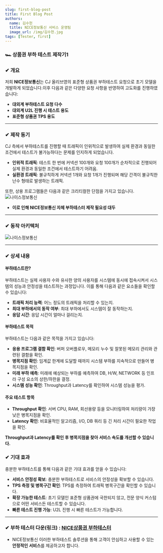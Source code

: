 ```yaml
---
slug: first-blog-post
title: First Blog Post
authors:
  name: 김수헌
  title: NICE정보통신 서비스 운영팀
  image_url: /img/김수헌.jpg
tags: [Tester, first]
---
```


### 🏎 상품권 부하 테스트 제작기1

### ✔ 개요

저희 **NICE정보통신**는 CJ 올리브영의 표준형 상품권 부하테스트 요청으로 초기 모델을 개발하게 되었습니다.이후 다음과 같은 다양한 요청 사항을 반영하여 고도화를 진행하였습니다:

- **대외계 부하테스트 요청 다수**
- **대외계 U2L 진행 시 테스트 용도**
- **표준형 상품권 TPS 용도**
___
### ✔ 제작 동기

CJ 측에서 부하테스트를 진행할 때 트래픽이 인위적으로 발생하여 실제 환경과 동일한 조건에서 테스트가 불가능하다는 문제를 인지하게 되었습니다.

- **인위적 트래픽**: 테스트 한 번에 커넥션 100개와 요청 100개가 순차적으로 진행되어 실제 환경과 동일한 조건에서 테스트하기 어려움.
- **실환경 트래픽**: 불규칙하게 커넥션 1개와 요청 1개가 진행되며 해당 간격이 불규칙한 난수 형태로 발생하는 트래픽.

또한, 상용 프로그램들은 다음과 같은 크리티컬한 단점을 가지고 있습니다.
![나이스정보통신](/img/first_상용비교.png)

- **이로 인해 NICE정보통신 자체 부하테스터 제작 필요성 대두**

___
### ✔ 동작 아키텍처
![나이스정보통신](/img/first_동작.png)

___
### ✔ 상세 내용
#### 부하테스트란?

부하테스트는 실제 사용자 수와 유사한 양의 사용자를 시스템에 동시에 접속시켜서 시스템의 성능과 안정성을 테스트하는 과정입니다. 이를 통해 다음과 같은 요소들을 확인할 수 있습니다:

- **트래픽 처리 능력**: 어느 정도의 트래픽을 처리할 수 있는지.
- **최대 부하에서의 동작 여부**: 최대 부하에서도 시스템이 잘 동작하는지.
- **응답 시간**: 응답 시간이 얼마나 걸리는지.

#### 부하테스트 목적

부하테스트는 다음과 같은 목적을 가지고 있습니다:

- **응용 프로그램 결함 확인**: 버퍼 오버플로우, 메모리 누수 및 잘못된 메모리 관리와 관련된 결함을 확인.
- **병목지점 확인**: 임계값 한계에 도달할 때까지 시스템 부하를 지속적으로 만들어 병목지점을 확인.
- **미래 부하 예측**: 미래에 예상되는 부하를 예측하여 DB, H/W, NETWORK 등 인프라 구성 요소의 상한/하한을 결정.
- **시스템 성능 확인**: Throughput과 Latency를 확인하여 시스템 성능을 평가.

#### 주요 테스트 항목

- **Throughput 확인**: 서버 CPU, RAM, 회선용량 등을 모니터링하여 처리량이 가장 낮은 병목지점을 확인.
- **Latency 확인**: 비효율적인 알고리즘, I/O, DB 쿼리 등 긴 처리 시간이 필요한 작업을 확인.

**Throughput과 Latency를 확인 후 병목지점을 찾아 서비스 속도를 개선할 수 있습니다.**

### ✔ 기대 효과

충분한 부하테스트를 통해 다음과 같은 기대 효과를 얻을 수 있습니다:

- **서비스 안정성 확보**: 충분한 부하테스트로 서비스의 안정성을 확보할 수 있습니다.
- **TPS 측정 및 병목구간 확인**: TPS를 측정하여 트래픽 병목구간을 확인할 수 있습니다.
- **확장 가능한 테스트**: 초기 모델인 표준형 상품권에 국한되지 않고, 전문 양식 커스텀으로 어떤 서비스든 테스트할 수 있습니다.
- **빠른 테스트 진행 가능**: U2L 진행 시 빠른 테스트가 가능합니다.

___
### ✔ 부하 테스터 다운(링크) : [NICE상품권 부하테스터](/add/NiceLoadTester.jar)  
- NICE정보통신 이러한 부하테스트 솔루션을 통해 고객이 안심하고 사용할 수 있는 **안정적인 서비스**를 제공하고자 합니다.
